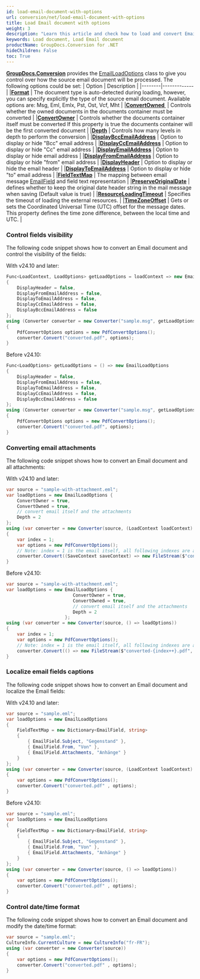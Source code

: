 ```yaml
---
id: load-email-document-with-options
url: conversion/net/load-email-document-with-options
title: Load Email document with options
weight: 3
description: "Learn this article and check how to load and convert Email documents with advanced options using GroupDocs.Conversion for .NET API."
keywords: Load document, Load Email document
productName: GroupDocs.Conversion for .NET
hideChildren: False
toc: True
---
```

[**GroupDocs.Conversion**](https://products.groupdocs.com/conversion/net) provides the [EmailLoadOptions](https://reference.groupdocs.com/conversion/net/groupdocs.conversion.options.load/emailloadoptions) class to give you control over how the source email document will be processed. The following options could be set:
| Option | Description |
|--------|-------------|
|**[Format](https://reference.groupdocs.com/conversion/net/groupdocs.conversion.options.load/emailloadoptions/format)** | The document type is auto-detected during loading, however, you can specify explicitly the type of the source email document. Available options are: Msg, Eml, Emlx, Pst, Ost, Vcf, Mht |
|**[ConvertOwned ](https://reference.groupdocs.com/conversion/net/groupdocs.conversion.options.load/emailloadoptions/convertowned)** | Controls whether the owned documents in the documents container must be converted |
|**[ConvertOwner](https://reference.groupdocs.com/conversion/net/groupdocs.conversion.options.load/emailloadoptions/convertowner)** | Controls whether the documents container itself must be converted If this property is true the documents container will be the first converted document |
|**[Depth](https://reference.groupdocs.com/conversion/net/groupdocs.conversion.options.load/emailloadoptions/depth)** | Controls how many levels in depth to perform the conversion |
|**[DisplayBccEmailAddress](https://reference.groupdocs.com/conversion/net/groupdocs.conversion.options.load/emailloadoptions/displaybccemailaddress)** | Option to display or hide "Bcc" email address |
|**[DisplayCcEmailAddress](https://reference.groupdocs.com/conversion/net/groupdocs.conversion.options.load/emailloadoptions/displayccemailaddress)** | Option to display or hide "Cc" email address |
|**[DisplayEmailAddress](https://reference.groupdocs.com/conversion/net/groupdocs.conversion.options.load/emailloadoptions/displayemailaddress)** | Option to display or hide email address |
|**[DisplayFromEmailAddress](https://reference.groupdocs.com/conversion/net/groupdocs.conversion.options.load/emailloadoptions/displayfromemailaddress)** | Option to display or hide "from" email address |
|**[DisplayHeader](https://reference.groupdocs.com/conversion/net/groupdocs.conversion.options.load/emailloadoptions/displayheader)** | Option to display or hide the email header |
|**[DisplayToEmailAddress](https://reference.groupdocs.com/conversion/net/groupdocs.conversion.options.load/emailloadoptions/displaytoemailaddress)** | Option to display or hide "to" email address |
|**[FieldTextMap](https://reference.groupdocs.com/conversion/net/groupdocs.conversion.options.load/emailloadoptions/fieldtextmap)** | The mapping between email message [EmailField](https://reference.groupdocs.com/conversion/net/groupdocs.conversion.options.load/emailfield) and field text representation |
|**[PreserveOriginalDate](https://reference.groupdocs.com/conversion/net/groupdocs.conversion.options.load/emailloadoptions/preserveoriginaldate)** | defines whether to keep the original date header string in the mail message when saving (Default value is true) |
|**[ResourceLoadingTimeout](https://reference.groupdocs.com/conversion/net/groupdocs.conversion.options.load/emailloadoptions/resourceloadingtimeout/)** | Specifies the timeout of loading the external resources. |
|**[TimeZoneOffset](https://reference.groupdocs.com/conversion/net/groupdocs.conversion.options.load/emailloadoptions/timezoneoffset)** | Gets or sets the Coordinated Universal Time (UTC) offset for the message dates. This property defines the time zone difference, between the local time and UTC. |

### Control fields visibility

The following code snippet shows how to convert an Email document and control the visibility of the fields:

With v24.10 and later:

```csharp
Func<LoadContext, LoadOptions> getLoadOptions = loadContext => new EmailLoadOptions
{
    DisplayHeader = false,
    DisplayFromEmailAddress = false,
    DisplayToEmailAddress = false,
    DisplayCcEmailAddress = false,
    DisplayBccEmailAddress = false
};
using (Converter converter = new Converter("sample.msg", getLoadOptions))
{
    PdfConvertOptions options = new PdfConvertOptions();
    converter.Convert("converted.pdf", options);
}
```

Before v24.10:

```csharp
Func<LoadOptions> getLoadOptions = () => new EmailLoadOptions
{
    DisplayHeader = false,
    DisplayFromEmailAddress = false,
    DisplayToEmailAddress = false,
    DisplayCcEmailAddress = false,
    DisplayBccEmailAddress = false
};
using (Converter converter = new Converter("sample.msg", getLoadOptions))
{
    PdfConvertOptions options = new PdfConvertOptions();
    converter.Convert("converted.pdf", options);
}
```

### Converting email attachments

The following code snippet shows how to convert an Email document and all attachments:

With v24.10 and later:

```csharp
var source = "sample-with-attachment.eml";
var loadOptions = new EmailLoadOptions {
    ConvertOwner = true,
    ConvertOwned = true,
    // convert email itself and the attachments
    Depth = 2
};
using (var converter = new Converter(source, (LoadContext loadContext) => loadOptions))
{
    var index = 1;
    var options = new PdfConvertOptions();
    // Note: index = 1 is the email itself, all following indexes are attachments
    converter.Convert((SaveContext saveContext) => new FileStream($"converted-{index++}.{saveContext.TargetFormat.Extension}", FileMode.Create) , options);
}
```

Before v24.10:

```csharp
var source = "sample-with-attachment.eml";
var loadOptions = new EmailLoadOptions {
                         ConvertOwner = true,
                         ConvertOwned = true,
                         // convert email itself and the attachments
                         Depth = 2
                      };
using (var converter = new Converter(source, () => loadOptions))
{
    var index = 1;
    var options = new PdfConvertOptions();
    // Note: index = 1 is the email itself, all following indexes are attachments
    converter.Convert(() => new FileStream($"converted-{index++}.pdf", FileMode.Create) , options);
}
```

### Localize email fields captions

The following code snippet shows how to convert an Email document and localize the Email fields:

With v24.10 and later:

```csharp
var source = "sample.eml";
var loadOptions = new EmailLoadOptions
{
    FieldTextMap = new Dictionary<EmailField, string>
    {
        { EmailField.Subject, "Gegenstand" },
        { EmailField.From, "Von" },
        { EmailField.Attachments, "Anhänge" }
    }
};
using (var converter = new Converter(source, (LoadContext loadContext) => loadOptions))
{
    var options = new PdfConvertOptions();
    converter.Convert("converted.pdf" , options);
}
```

Before v24.10:

```csharp
var source = "sample.eml";
var loadOptions = new EmailLoadOptions
{
    FieldTextMap = new Dictionary<EmailField, string>
    {
        { EmailField.Subject, "Gegenstand" },
        { EmailField.From, "Von" },
        { EmailField.Attachments, "Anhänge" }
    }
};
using (var converter = new Converter(source, () => loadOptions))
{
    var options = new PdfConvertOptions();
    converter.Convert("converted.pdf" , options);
}
```

### Control date/time format

The following code snippet shows how to convert an Email document and modify the date/time format:

```csharp
var source = "sample.eml";
CultureInfo.CurrentCulture = new CultureInfo("fr-FR");
using (var converter = new Converter(source))
{
    var options = new PdfConvertOptions();
    converter.Convert("converted.pdf" , options);
}
```